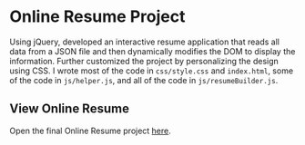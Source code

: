 # Online Resume Project 
Using jQuery, developed an interactive resume application that reads all data from a JSON file and then dynamically modifies the DOM to display the information. Further customized the project by personalizing the design using CSS. I wrote most of the code in `css/style.css` and `index.html`, some of the code in `js/helper.js`, and all of the code in `js/resumeBuilder.js`.

## View Online Resume 
Open the final Online Resume project [here](https://miguelamartinez.github.io/frontend-nanodegree-resume/).


